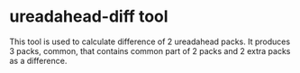 # ureadahead-diff tool

This tool is used to calculate difference of 2 ureadahead packs.
It produces 3 packs, common, that contains common part of 2 packs
and 2 extra packs as a difference.
